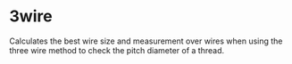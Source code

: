 ﻿# 3wire

Calculates the best wire size and measurement over wires when using the three 
wire method to check the pitch diameter of a thread.
